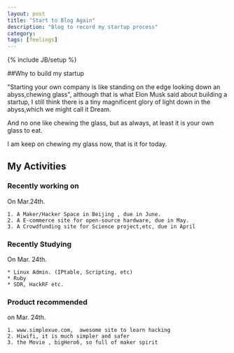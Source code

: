```yaml
---
layout: post
title: "Start to Blog Again"
description: "Blog to record my startup process"
category: 
tags: [feelings]
---
```

{% include JB/setup %}

##Why to build my startup

"Starting your own company is like standing on the edge looking down an
abyss,chewing glass", although that is what Elon Musk said about building a
startup, I still think there is a tiny magnificent glory of light down in the abyss,which we might call it Dream.

And no one like chewing the glass, but as always, at least it is your own
glass to eat.

I am keep on chewing my glass now, that is it for today.


## My Activities

### Recently working on
On Mar.24th.

    
    1. A Maker/Hacker Space in Beijing , due in June.
    2. A E-commerce site for open-source hardware, due in May.
    3. A Crowdfunding site for Science project,etc, due in April
    
    
### Recently Studying
On Mar. 24th. 
    
    * Linux Admin. (IPtable, Scripting, etc)
    * Ruby
    * SDR, HackRF etc.
    
### Product recommended
on Mar. 24th.
    
    1. www.simplexue.com,  awesome site to learn hacking
    2. Hiwifi, it is much simpler and safer
    3. the Movie , bigHero6, so full of maker spirit




